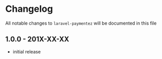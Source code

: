 # Changelog

All notable changes to `laravel-paymentez` will be documented in this file

## 1.0.0 - 201X-XX-XX

- initial release
